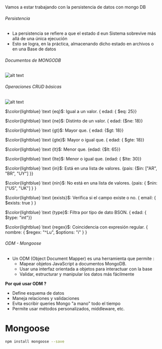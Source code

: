 Vamos a estar trabajando con la persistencia de datos con mongo DB

###### Persistencia 
- La persistencia se refiere a que el estado d eun Sistema sobrevive más allá de una única ejecución
- Esto se logra, en la práctica, almacenando dicho estado en archivos o en una Base de datos


###### Documentos de MONGODB
![alt text](img/image.png)

###### Operaciones CRUD básicas
![alt text](img/image-1.png)


$\color{lightblue} \text {eq}$: Igual a un valor. { edad: { $eq: 25}}

$\color{lightblue} \text {ne}$: Distinto de un valor. { edad: {$ne: 18}}

$\color{lightblue} \text {gt}$: Mayor que. { edad: {$gt: 18}}

$\color{lightblue} \text {gte}$: Mayor o igual que. { edad: { $gte: 18}}

$\color{lightblue} \text {lt}$: Menor que. {edad: {$lt: 65}}

$\color{lightblue} \text {Ite}$: Menor o igual que. {edad: { $lte: 30}}

$\color{lightblue} \text {in}$: Está en una lista de valores. {pais: {$in: ["AR", "BR", "UY"] }}

$\color{lightblue} \text {nin}$: No está en una lista de valores. {pais: { $nin: ["US", "UK"] } }

$\color{lightblue} \text {exists}$: Verifica si el campo existe o no. { email: { $exists: true } } 

$\color{lightblue} \text {type}$: Filtra por tipo de dato BSON. { edad: { $type: "int"}}

$\color{lightblue} \text {regex}$: Coincidencia con expresión regular. { nombre: { $regex: "^Lu", $options: "i" } }


###### ODM - Mongoose

* Un ODM (Object Document Mapper) es una herramienta que permite :
    * Mapear objetos JavaScript a documentos MongoDB.
    * Usar una interfaz orientada a objetos para interactuar con la base
    * Validar, estructurar y manipular los datos más fácilmente

**Por qué usar ODM ?**

* Define esquema de datos
* Maneja relaciones y validaciones 
* Evita escribir queries Mongo "a mano" todo el tiempo
* Permite usar métodos personalizados, middleware, etc.


# Mongoose
```bash
npm install mongoose --save
```

